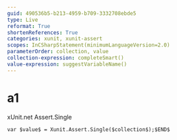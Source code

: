 ```yaml
---
guid: 490536b5-b213-4959-b709-3332708ebde5
type: Live
reformat: True
shortenReferences: True
categories: xunit, xunit-assert
scopes: InCSharpStatement(minimumLanguageVersion=2.0)
parameterOrder: collection, value
collection-expression: completeSmart()
value-expression: suggestVariableName()
---
```


# a1

xUnit.net Assert.Single

```
var $value$ = Xunit.Assert.Single($collection$);$END$
```

